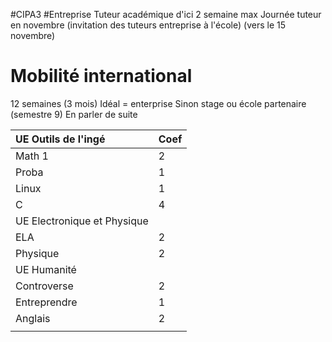 #CIPA3 #Entreprise
Tuteur académique d'ici 2 semaine max
Journée tuteur en novembre (invitation des tuteurs entreprise à l'école) (vers le 15 novembre)

# Mobilité international
12 semaines (3 mois)
Idéal = enterprise
Sinon stage ou école partenaire (semestre 9)
En parler de suite



| UE Outils de l'ingé         | Coef |
| :-------------------------- | :--- |
| Math 1                      | 2    |
| Proba                       | 1    |
| Linux                       | 1    |
| C                           | 4    |
| UE Electronique et Physique |      |
| ELA                         | 2    |
| Physique                    | 2    |
| UE Humanité                 |      |
| Controverse                 | 2    |
| Entreprendre                | 1    |
| Anglais                     | 2    |
|                             |      |